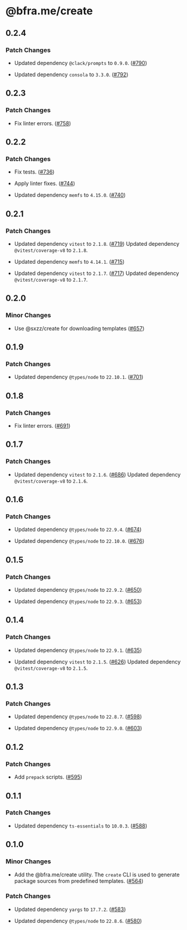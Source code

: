 # @bfra.me/create

## 0.2.4
### Patch Changes


- Updated dependency `@clack/prompts` to `0.9.0`. ([#790](https://github.com/bfra-me/works/pull/790))


- Updated dependency `consola` to `3.3.0`. ([#792](https://github.com/bfra-me/works/pull/792))

## 0.2.3
### Patch Changes


- Fix linter errors. ([#758](https://github.com/bfra-me/works/pull/758))

## 0.2.2
### Patch Changes


- Fix tests. ([#736](https://github.com/bfra-me/works/pull/736))


- Apply linter fixes. ([#744](https://github.com/bfra-me/works/pull/744))


- Updated dependency `memfs` to `4.15.0`. ([#740](https://github.com/bfra-me/works/pull/740))

## 0.2.1
### Patch Changes


- Updated dependency `vitest` to `2.1.8`. ([#719](https://github.com/bfra-me/works/pull/719))
  Updated dependency `@vitest/coverage-v8` to `2.1.8`.

- Updated dependency `memfs` to `4.14.1`. ([#715](https://github.com/bfra-me/works/pull/715))


- Updated dependency `vitest` to `2.1.7`. ([#717](https://github.com/bfra-me/works/pull/717))
  Updated dependency `@vitest/coverage-v8` to `2.1.7`.

## 0.2.0
### Minor Changes


- Use @sxzz/create for downloading templates ([#657](https://github.com/bfra-me/works/pull/657))

## 0.1.9
### Patch Changes


- Updated dependency `@types/node` to `22.10.1`. ([#701](https://github.com/bfra-me/works/pull/701))

## 0.1.8
### Patch Changes


- Fix linter errors. ([#691](https://github.com/bfra-me/works/pull/691))

## 0.1.7
### Patch Changes


- Updated dependency `vitest` to `2.1.6`. ([#686](https://github.com/bfra-me/works/pull/686))
  Updated dependency `@vitest/coverage-v8` to `2.1.6`.

## 0.1.6
### Patch Changes


- Updated dependency `@types/node` to `22.9.4`. ([#674](https://github.com/bfra-me/works/pull/674))


- Updated dependency `@types/node` to `22.10.0`. ([#676](https://github.com/bfra-me/works/pull/676))

## 0.1.5
### Patch Changes


- Updated dependency `@types/node` to `22.9.2`. ([#650](https://github.com/bfra-me/works/pull/650))


- Updated dependency `@types/node` to `22.9.3`. ([#653](https://github.com/bfra-me/works/pull/653))

## 0.1.4
### Patch Changes


- Updated dependency `@types/node` to `22.9.1`. ([#635](https://github.com/bfra-me/works/pull/635))


- Updated dependency `vitest` to `2.1.5`. ([#626](https://github.com/bfra-me/works/pull/626))
  Updated dependency `@vitest/coverage-v8` to `2.1.5`.

## 0.1.3
### Patch Changes


- Updated dependency `@types/node` to `22.8.7`. ([#598](https://github.com/bfra-me/works/pull/598))


- Updated dependency `@types/node` to `22.9.0`. ([#603](https://github.com/bfra-me/works/pull/603))

## 0.1.2
### Patch Changes


- Add `prepack` scripts. ([#595](https://github.com/bfra-me/works/pull/595))

## 0.1.1
### Patch Changes


- Updated dependency `ts-essentials` to `10.0.3`. ([#588](https://github.com/bfra-me/works/pull/588))

## 0.1.0
### Minor Changes


- Add the @bfra.me/create utility. The `create` CLI is used to generate package sources from predefined templates. ([#564](https://github.com/bfra-me/works/pull/564))


### Patch Changes


- Updated dependency `yargs` to `17.7.2`. ([#583](https://github.com/bfra-me/works/pull/583))


- Updated dependency `@types/node` to `22.8.6`. ([#580](https://github.com/bfra-me/works/pull/580))
